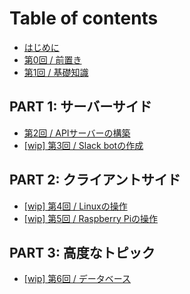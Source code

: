 # Table of contents

* [はじめに](README.md)
* [第0回 / 前置き](0-preface.md)
* [第1回 / 基礎知識](1-fundamentals.md)

## PART 1: サーバーサイド <a href="#part1-server" id="part1-server"></a>

* [第2回 / APIサーバーの構築](part1-server/2-api-server.md)
* [\[wip\] 第3回 / Slack botの作成](part1-server/3-slack-api.md)

## PART 2: クライアントサイド <a href="#part2-client" id="part2-client"></a>

* [\[wip\] 第4回 / Linuxの操作](part2-client/4-linux.md)
* [\[wip\] 第5回 / Raspberry Piの操作](part2-client/5-raspberry-pi.md)

## PART 3: 高度なトピック <a href="#part3-advanced" id="part3-advanced"></a>

* [\[wip\] 第6回 / データベース](part3-advanced/6-db.md)
